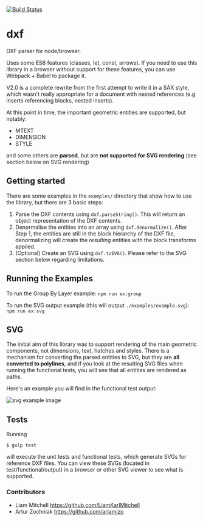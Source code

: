 [![Build Status](https://travis-ci.org/bjnortier/dxf.svg?branch=master)](https://travis-ci.org/bjnortier/dxf)

# dxf

DXF parser for node/browser.

Uses some ES6 features (classes, let, const, arrows). If you need to use this library in a browser without support for these features, you can use Webpack + Babel to package it.

V2.0 is a complete rewrite from the first attempt to write it in a SAX style, which wasn't really appropriate for a document with nested references (e.g inserts referencing blocks, nested inserts).

At this point in time, the important geometric entities are supported, but notably:

 * MTEXT
 * DIMENSION
 * STYLE

and some others are **parsed**, but are **not supported for SVG rendering** (see section below on SVG rendering)


## Getting started

There are some examples in the ```examples/``` directory that show how to use the library, but there are 3 basic steps:

1. Parse the DXF contents using ```dxf.parseString()```. This will return an object representation of the DXF contents.
1. Denormalise the entities into an array using ```dxf.denormalize()```. After Step 1, the entities are still in the block hierarchy of the DXF file, denormalizing will create the *resulting* entities with the block transforms applied.
1. (Optional) Create an SVG using ```dxf.toSVG()```. Please refer to the SVG section below regarding limitations.

## Running the Examples

To run the Group By Layer example:
`npm run ex:group`

To run the SVG output example (this will output `./examples/example.svg`):
`npm run ex:svg`

## SVG

The initial aim of this library was to support rendering of the main geometric components, not dimensions, text, hatches and styles. There is a mechanism for converting the parsed entities to SVG, but they are **all converted to polylines**, and if you look at the resulting SVG files when running the functional tests, you will see that all entities are rendered as paths.

Here's an example you will find in the functional test output:

![svg example image](https://cloud.githubusercontent.com/assets/57994/17583566/e00f5d78-5fb1-11e6-9030-55686f980e6f.png)

## Tests

Running

```$ gulp test```

will execute the unit tests and functional tests, which generate SVGs for reference DXF files. You can view these SVGs (located in test/functional/output) in a browser or other SVG viewer to see what is supported.

### Contributors

- Liam Mitchell https://github.com/LiamKarlMitchell
- Artur Zochniak https://github.com/arjamizo
